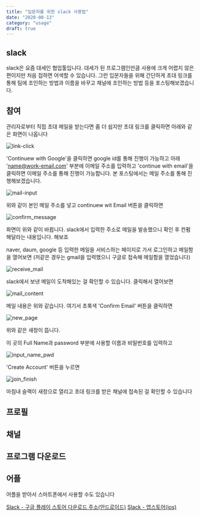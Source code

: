 ```yaml
---
title: "입문자를 위한 slack 사용법"
date: "2020-08-13"
category: "usage"
draft: true
---
```


## slack

slack은 요즘 대세인 협업툴입니다. 대세가 된 프로그램인만큼 사용에 크게 어렵지 않은 편이지만 처음 접하면 어색할 수 있습니다. 그런 입문자들을 위해 간단하게 초대 링크를 통해 팀에 조인하는 방법과 이름을 바꾸고 채널에 조인하는 방법 등을 포스팅해보겠습니다.

## 참여

관리자로부터 직접 초대 메일을 받는다면 좀 더 쉽지만 초대 링크를 클릭하면 아래와 같은 화면이 나옵니다

![link-click](../../assets/usage/click_link.PNG)

'Continuew with Google'을 클릭하면 google id를 통해 진행이 가능하고 아래 'name@work-email.com' 부분에 이메일 주소를 입력하고 'continue with email'을 클릭하면 이메일 주소를 통해 진행이 가능합니다. 본 포스팅에서는 메일 주소를 통해 진행해보겠습니다.

![mail-input](../../assets/usage/mail_input.PNG)

위와 같이 본인 메일 주소를 넣고 continuew wit Email 버튼을 클릭하면

![confirm_message](../../assets/usage/confirm_message.PNG)

화면이 위와 같이 바뀝니다. slack에서 입력한 주소로 메일을 발송했으니 확인 후 컨펌해달라는 내용입니다. 해보죠

naver, daum, google 등 입력한 메일을 서비스하는 페이지로 가서 로그인하고 메일함을 열어보면 (저같은 경우는 gmail을 입력했으니 구글로 접속해 메일함을 열었습니다)

![receive_mail](../../assets/usage/receive_mail.PNG)

slack에서 보낸 메일이 도착해있는 걸 확인할 수 있습니다. 클릭해서 열어보면

![mail_content](../../assets/usage/mail_content.PNG)

메일 내용은 위와 같습니다. 여기서 초록색 'Confirm Email' 버튼을 클릭하면

![new_page](../../assets/usage/new_page.PNG)

위와 같은 새창이 뜹니다.

이 곳의 Full Name과 password 부분에 사용할 이름과 비밀번호를 입력하고

![input_name_pwd](../../assets/usage/input_name_pwd.PNG)

'Create Account' 버튼을 누르면

![join_finish](../../assets/usage/join_finish.PNG)

마침내 슬랙이 새창으로 열리고 초대 링크를 받은 채널에 접속된 걸 확인할 수 있습니다

## 프로필

## 채널

## 프로그램 다운로드

## 어플

어플을 받아서 스마트폰에서 사용할 수도 있습니다

[Slack - 구글 플레이 스토어 다운로드 주소(안드로이드)](https://play.google.com/store/apps/details?id=com.Slack&hl=ko)
[Slack - 앱스토어(ios)](https://apps.apple.com/kr/app/slack/id618783545)

